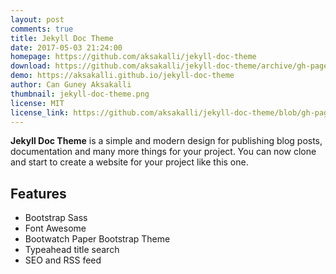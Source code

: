 ```yaml
---
layout: post
comments: true
title: Jekyll Doc Theme
date: 2017-05-03 21:24:00
homepage: https://github.com/aksakalli/jekyll-doc-theme
download: https://github.com/aksakalli/jekyll-doc-theme/archive/gh-pages.zip
demo: https://aksakalli.github.io/jekyll-doc-theme
author: Can Guney Aksakalli
thumbnail: jekyll-doc-theme.png
license: MIT
license_link: https://github.com/aksakalli/jekyll-doc-theme/blob/gh-pages/LICENSE
---
```


**Jekyll Doc Theme** is a simple and modern design for publishing blog posts, documentation and many more things for your project.
You can now clone and start to create a website for your project like this one.

## Features

* Bootstrap Sass
* Font Awesome
* Bootwatch Paper Bootstrap Theme
* Typeahead title search
* SEO and RSS feed
